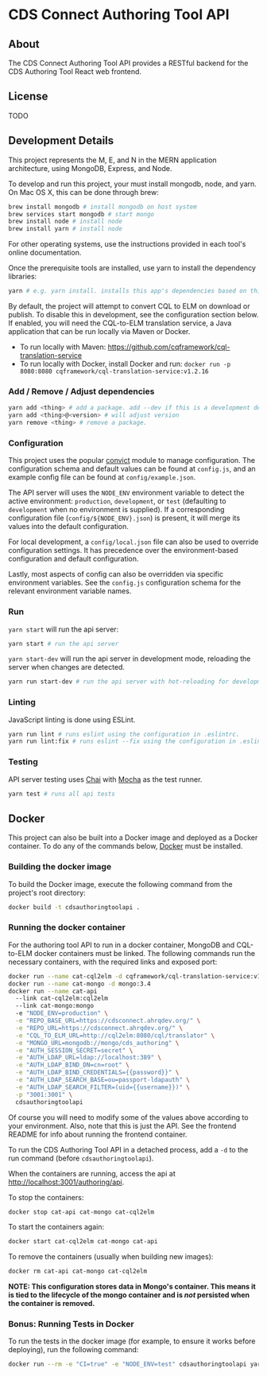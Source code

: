 # CDS Connect Authoring Tool API

## About
The CDS Connect Authoring Tool API provides a RESTful backend for the CDS Authoring Tool React web frontend.

## License
TODO

## Development Details

This project represents the M, E, and N in the MERN application architecture, using MongoDB, Express, and Node.

To develop and run this project, your must install mongodb, node, and yarn.  On Mac OS X, this can be done through brew:
```bash
brew install mongodb # install mongodb on host system
brew services start mongodb # start mongo
brew install node # install node
brew install yarn # install node
```
For other operating systems, use the instructions provided in each tool's online documentation.

Once the prerequisite tools are installed, use yarn to install the dependency libraries:
```bash
yarn # e.g. yarn install. installs this app's dependencies based on this project's yarn.lock / package.json
```

By default, the project will attempt to convert CQL to ELM on download or publish.  To disable this in development, see the configuration section below.  If enabled, you will need the CQL-to-ELM translation service, a Java application that can be run locally via Maven or Docker.
* To run locally with Maven: https://github.com/cqframework/cql-translation-service
* To run locally with Docker, install Docker and run: `docker run -p 8080:8080 cqframework/cql-translation-service:v1.2.16`

### Add / Remove / Adjust dependencies
```bash
yarn add <thing> # add a package. add --dev if this is a development dependency.
yarn add <thing>@<version> # will adjust version
yarn remove <thing> # remove a package.
```

### Configuration

This project uses the popular [convict](https://www.npmjs.com/package/convict) module to manage configuration.  The configuration schema and default values can be found at `config.js`, and an example config file can be found at `config/example.json`.

The API server will uses the `NODE_ENV` environment variable to detect the active environment: `production`, `development`, or `test` (defaulting to `development` when no environment is supplied).  If a corresponding configuration file (`config/${NODE_ENV}.json`) is present, it will merge its values into the default configuration.

For local development, a `config/local.json` file can also be used to override configuration settings.  It has precedence over the environment-based configuration and default configuration.

Lastly, most aspects of config can also be overridden via specific environment variables.  See the `config.js` configuration schema for the relevant environment variable names.

### Run

`yarn start` will run the api server:
```bash
yarn start # run the api server
```

`yarn start-dev` will run the api server in development mode, reloading the server when changes are detected.
```bash
yarn run start-dev # run the api server with hot-reloading for development
```

### Linting

JavaScript linting is done using ESLint.

```bash
yarn run lint # runs eslint using the configuration in .eslintrc.
yarn run lint:fix # runs eslint --fix using the configuration in .eslintrc. The --fix flag will autocorrect minor errors
```

### Testing

API server testing uses [Chai](http://chaijs.com/) with [Mocha](http://mochajs.org/) as the test runner.

```bash
yarn test # runs all api tests
```

## Docker

This project can also be built into a Docker image and deployed as a Docker container.  To do any of the commands below, [Docker](https://www.docker.com/) must be installed.

### Building the docker image

To build the Docker image, execute the following command from the project's root directory:
```bash
docker build -t cdsauthoringtoolapi .
```

### Running the docker container

For the authoring tool API to run in a docker container, MongoDB and CQL-to-ELM docker containers must be linked.  The following commands run the necessary containers, with the required links and exposed port:
```bash
docker run --name cat-cql2elm -d cqframework/cql-translation-service:v1.2.16
docker run --name cat-mongo -d mongo:3.4
docker run --name cat-api
  --link cat-cql2elm:cql2elm
  --link cat-mongo:mongo
  -e "NODE_ENV=production" \
  -e "REPO_BASE_URL=https://cdsconnect.ahrqdev.org/" \
  -e "REPO_URL=https://cdsconnect.ahrqdev.org/" \
  -e "CQL_TO_ELM_URL=http://cql2elm:8080/cql/translator" \
  -e "MONGO_URL=mongodb://mongo/cds_authoring" \
  -e "AUTH_SESSION_SECRET=secret" \
  -e "AUTH_LDAP_URL=ldap://localhost:389" \
  -e "AUTH_LDAP_BIND_DN=cn=root" \
  -e "AUTH_LDAP_BIND_CREDENTIALS={{password}}" \
  -e "AUTH_LDAP_SEARCH_BASE=ou=passport-ldapauth" \
  -e "AUTH_LDAP_SEARCH_FILTER=(uid={{username}})" \
  -p "3001:3001" \
  cdsauthoringtoolapi
```
Of course you will need to modify some of the values above according to your environment.  Also, note that this is just the API.  See the frontend README for info about running the frontend container.

To run the CDS Authoring Tool API in a detached process, add a `-d` to the run command (before `cdsauthoringtoolapi`).

When the containers are running, access the api at [http://localhost:3001/authoring/api](http://localhost:3001/authoring/api).

To stop the containers:
```bash
docker stop cat-api cat-mongo cat-cql2elm
```

To start the containers again:
```bash
docker start cat-cql2elm cat-mongo cat-api
```

To remove the containers (usually when building new images):
```bash
docker rm cat-api cat-mongo cat-cql2elm
```

**NOTE: This configuration stores data in Mongo's container.  This means it is tied to the lifecycle of the mongo container and is _not_ persisted when the container is removed.**

### Bonus: Running Tests in Docker

To run the tests in the docker image (for example, to ensure it works before deploying), run the following command:
```bash
docker run --rm -e "CI=true" -e "NODE_ENV=test" cdsauthoringtoolapi yarn test
```
